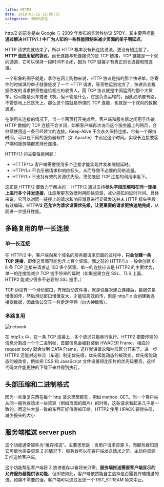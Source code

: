 ```yaml
---
title: HTTP2
date: 2018-03-22 11:05:35
categories: 网络&安全
---
```


http/2 的前身是由 Google 与 2009 年发布的实验性协议 SPDY，其主要目标是**通过解决 HTTP/1.1 中广为人知的一些性能限制来减少页面的架子啊延迟**。

<!--more-->

HTTP 请求完就结束了，所以 HTTP 根本没有长连接说法，更没有短连接了，**HTTP 是应用层的协议**，而长连接与短连接说的是 TCP 链接，TCP 链接是一个双向通道，它可以保持一段时间不关闭，因为 TCP 链接才有真正的长连接和短连接。

一个形象的例子就是，拿你在网上购物来说，HTTP 协议是指的那个快递单，你寄件的时候填的单子就像是发了一个 HTTP 请求，等货物运到地方了，快递员会根据你发的请求把货物送给相应的收货人。而 TCP 协议就是中间运货的那个大货车，也可能是火车或者飞机，但不管是什么，它是负责运输的，因此必须要有路，不管是地上还是天上。那么这个路就是所谓的 TCP 连接，也就是一个双向的数据通道。

在使用长连接的情况下，当一个网页打开完成后，客户端和服务器之间用于传输 HTTP 数据的 TCP 连接不会关闭，如果客户端再次访问这个服务器上的网页，会继续使用这一条已经建立的连接。Keep-Alive 不会永久保持连接，它有一个保持时间，可以在不同的服务器软件（如 Apache）中设定这个时间。实现长连接要客户端和服务端都支持长连接。

HTTP/1.1 的主要性能问题：

- HTTTP/1.x 客户端需要使用多个连接才能实现并发和缩短延时。
- HTTP/1.x 不会压缩请求和响应标头，从而导致不必要的网络流量。
- HTTP/1.x 不支持有效的资源优先级，致使底层 TCP 连接的利用率低下。

这正是 HTTP/2 要致力于解决的：
HTTP/2 通过支持**标头字段压缩和在同一连接上进行多个并发连接**，让应用更有效低利用网络资源，减少感知的延时时间。具体来说，它可以对同一链接上的请求和响应消息进行交错发送并未 HTTP 标头字段有效编码。**HTTP/2 还允许为请求设置优先级，让更重要的请求更快速地完成**，从而进一步提升性能。

## 多路复用的单一长连接

### 单一长连接

在 HTTP/2 中，客户端向某个域名的服务器请求页面的过程中，**只会创建一条 TCP 连接**，即使这页面可能包含上百个资源。而之前的 HTTP/1.x 一般会创建 6-8 条 TCP 连接来请求这 100 多个资源。单一的连接应该是 HTTP2 的主要优势，单一的连接能减少 TCP 握手带来的延时（如果是建立在 SSL、TLS 上面，HTTP2 能减少很多不必要的 SSL 握手。）

TCP 协议有一个滑动窗口，有慢启动这件事，就是说每次建立连接后，数据先是慢慢的传，然后滑动窗口慢慢变大，才能较高效的传，但是 http/1.x 会创建新连接受数据，因此像公交车一样走走停停（向大神致敬）。

### 多路复用

![network](/images/common/http2_1.jpg)

在 http1.x 中，在一条 TCP 连接上，多个请求只能串行执行。HTTP2 把要传输的信息分割成一个个二进制帧，首部信息会被封装到 HWADER Frame，相应的 request body 就会放到 DATA Frame，这样就讲请求和响应区分开来了。进一步 HTTP2 还能对这些流（车道）制定优先级，优先级能动态的被改变。优先级能动态的被改变，例如把 CSS 和 JavaScript 文件设置得比图片的优先级要高，这样代码文件能更快的下载下来并得到执行。

## 头部压缩和二进制格式

因为一些重复东西在每个 http 请求里面都有，例如 method: GET。当一个客户端从同一服务器请求一些资源（例如页面的图片）的时候，这些请求看起来几乎是一致的。而这些大量一致的东西正好值得被压缩。HTTP2 使用 HPACK 要锁头部，减少报头的大小

## 服务端推送 server push

这个功能通常被称为“缓存推送”。主要思想是：当用户请求资源 X，而服务器知道它可能也需要资源 Z 的情况下，服务器可以在客户端发送请求之前，主动将资源 Z 推送给客户端。

这个功能帮组客户端将 Z 放进缓存以备将来只需。**服务端推送需要客户端显示的允许服务器提供该功能**，但即使如此，客户端依然能自主选择是否需要终端推送的流。如果不需要的话。客户端可以通过发送一个 RST_STREAM 帧来中止。
